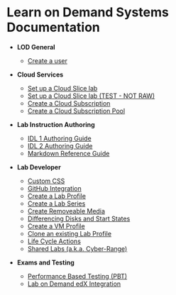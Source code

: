 # Learn on Demand Systems Documentation

+ **LOD General**
    * [Create a user](lod-documentation/create-user.md)

+ **Cloud Services**
    * [Set up a Cloud Slice lab](https://raw.githubusercontent.com/LearnOnDemandSystems/guides/master/cloud-slice/cloud-slice.md)
    * [Set up a Cloud Slice lab (TEST - NOT RAW)](https://github.com/LearnOnDemandSystems/guides/blob/master/cloud-slice/cloud-slice.md)
    * [Create a Cloud Subscription](lod-documentation/create-cloud-subscription.md)
    * [Create a Cloud Subscription Pool](lod-documentation/create-cloud-subscription-pool.md)
    
+ **Lab Instruction Authoring**
    * [IDL 1 Authoring Guide](https://raw.githubusercontent.com/LearnOnDemandSystems/guides/master/idl/idlv3.md)
    * [IDL 2 Authoring Guide](https://raw.githubusercontent.com/LearnOnDemandSystems/guides/master/idl2/idlv2-authoring-guide-and-best-practice.md)
    * [Markdown Reference Guide](https://raw.githubusercontent.com/LearnOnDemandSystems/guides/master/idl2/markdown-user-guide.md)
    
+ **Lab Developer**
    * [Custom CSS](lod-documentation/custom-css-guide.md)
    * [GitHub Integration](https://raw.githubusercontent.com/LearnOnDemandSystems/guides/master/github-integration/github-integration.md)
    * [Create a Lab Profile](lod-documentation/create-lab-profile.md)
    * [Create a Lab Series](lod-documentation/create-lab-series.md)
    * [Create Removeable Media](lod-documentation/create-removeable-media.md)
    * [Differencing Disks and Start States](lod-documentation/diff-disk-and-start-states.md)
    * [Create a VM Profile](lod-documentation/create-vm-profile.md)
    * [Clone an existing Lab Profile](lod-documentation/clone-lab-profile.md)
    * [Life Cycle Actions](https://raw.githubusercontent.com/LearnOnDemandSystems/guides/master/lca/life-cycle-actions-guide.md)
    * [Shared Labs (a.k.a. Cyber-Range)](https://raw.githubusercontent.com/LearnOnDemandSystems/guides/master/sl/sharedlabs.md)

+ **Exams and Testing**
    * [Performance Based Testing (PBT)](https://raw.githubusercontent.com/LearnOnDemandSystems/guides/master/pbt/lodpbtguide.md)
    * [Lab on Demand edX Integration](https://raw.githubusercontent.com/LearnOnDemandSystems/guides/master/lti/lod-lti.md)
